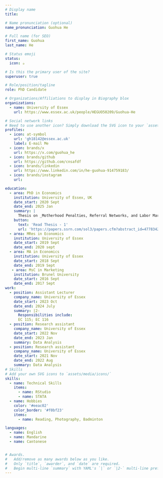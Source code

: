 ```yaml
---
# Display name
title: 

# Name pronunciation (optional)
name_pronunciation: Guohua He

# Full name (for SEO)
first_name: Guohua
last_name: He

# Status emoji
status:
  icon: ☕️

# Is this the primary user of the site?
superuser: true

# Role/position/tagline
role: PhD Candidate

# Organizations/Affiliations to display in Biography blox
organizations:
  - name: University of Essex
    url: https://www.essex.ac.uk/people/HEGUO50209/Guohua-He

# Social network links
# Need to use another icon? Simply download the SVG icon to your `assets/media/icons/` folder.
profiles:
  - icon: at-symbol
    url: 'gh18142@essex.ac.uk'
    label: E-mail Me
  - icon: brands/x
    url: https://x.com/guohua_he
  - icon: brands/github
    url: https://github.com/cnsafdf
  - icon: brands/linkedin
    url: https://www.linkedin.com/in/he-guohua-914759183/
  - icon: brands/instagram
    url: 

education:
  - area: PhD in Economics
    institution: University of Essex, UK
    date_start: 2020 Sept
    date_end: 2025 Jan
    summary: |
      Thesis on _Motherhood Penalties, Referral Networks, and Labor Market Outcomes_. Supervised by [Dr Ran Gu](https://rangu.org/).
    button:
      text: 'Read Thesis - 1'
      url: 'https://papers.ssrn.com/sol3/papers.cfm?abstract_id=4778342'
  - area: MRes in Economics  
    institution: University of Essex
    date_start: 2019 Sept
    date_end: 2020 sept
  - area: MA in Economics 
    institution: University of Essex
    date_start: 2018 Sept
    date_end: 2019 Sept
   - area: MsC in Marketing 
    institution: Brunel University
    date_start: 2016 Sept
    date_end: 2017 Sept
work:
  - position: Assistant Lecturer
    company_name: University of Essex
    date_start: 2023 Oct
    date_end: 2024 July
    summary: |2-
      Responsibilities include:
      EC 115; EC 116
  - position: Research assistant
    company_name: University of Essex
    date_start: 2022 Nov
    date_end: 2023 Jan
    summary: Data Analysis
  - position: Research assistant
    company_name: University of Essex
    date_start: 2021 Nov
    date_end: 2022 Aug
    summary: Data Analysis
# Skills
# Add your own SVG icons to `assets/media/icons/`
skills:
  - name: Technical Skills
    items:
      - name: RStudio
      - name: STATA
  - name: Hobbies
    color: '#eeac02'
    color_border: '#f0bf23'
    items:
      - name: Reading, Photography, Badminton

languages:
  - name: English
  - name: Mandarine
  - name: Cantonese


# Awards.
#   Add/remove as many awards below as you like.
#   Only `title`, `awarder`, and `date` are required.
#   Begin multi-line `summary` with YAML's `|` or `|2-` multi-line prefix and indent 2 spaces below.
---
```



